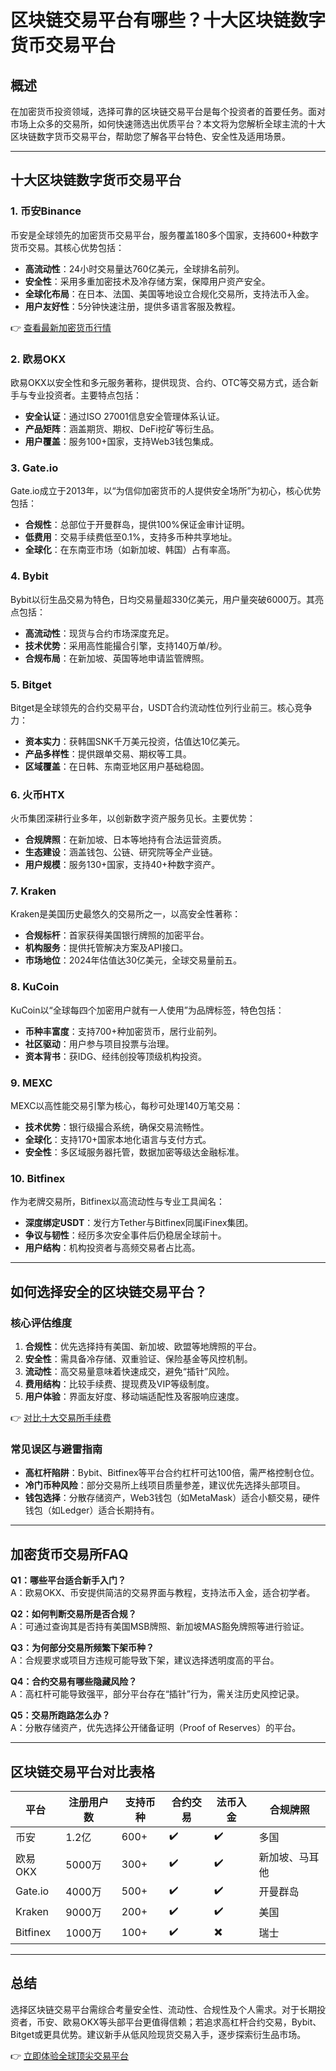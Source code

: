 # 区块链交易平台有哪些？十大区块链数字货币交易平台  

## 概述  

在加密货币投资领域，选择可靠的区块链交易平台是每个投资者的首要任务。面对市场上众多的交易所，如何快速筛选出优质平台？本文将为您解析全球主流的十大区块链数字货币交易平台，帮助您了解各平台特色、安全性及适用场景。  

---

## 十大区块链数字货币交易平台  

### 1. 币安Binance  
币安是全球领先的加密货币交易平台，服务覆盖180多个国家，支持600+种数字货币交易。其核心优势包括：  
- **高流动性**：24小时交易量达760亿美元，全球排名前列。  
- **安全性**：采用多重加密技术及冷存储方案，保障用户资产安全。  
- **全球化布局**：在日本、法国、美国等地设立合规化交易所，支持法币入金。  
- **用户友好性**：5分钟快速注册，提供多语言客服及教程。  

👉 [查看最新加密货币行情](https://bit.ly/okx_welcome)  

### 2. 欧易OKX  
欧易OKX以安全性和多元服务著称，提供现货、合约、OTC等交易方式，适合新手与专业投资者。主要特点包括：  
- **安全认证**：通过ISO 27001信息安全管理体系认证。  
- **产品矩阵**：涵盖期货、期权、DeFi挖矿等衍生品。  
- **用户覆盖**：服务100+国家，支持Web3钱包集成。  

### 3. Gate.io  
Gate.io成立于2013年，以“为信仰加密货币的人提供安全场所”为初心，核心优势包括：  
- **合规性**：总部位于开曼群岛，提供100%保证金审计证明。  
- **低费用**：交易手续费低至0.1%，支持多币种共享地址。  
- **全球化**：在东南亚市场（如新加坡、韩国）占有率高。  

### 4. Bybit  
Bybit以衍生品交易为特色，日均交易量超330亿美元，用户量突破6000万。其亮点包括：  
- **高流动性**：现货与合约市场深度充足。  
- **技术优势**：采用高性能撮合引擎，支持140万单/秒。  
- **合规布局**：在新加坡、英国等地申请监管牌照。  

### 5. Bitget  
Bitget是全球领先的合约交易平台，USDT合约流动性位列行业前三。核心竞争力：  
- **资本实力**：获韩国SNK千万美元投资，估值达10亿美元。  
- **产品多样性**：提供跟单交易、期权等工具。  
- **区域覆盖**：在日韩、东南亚地区用户基础稳固。  

### 6. 火币HTX  
火币集团深耕行业多年，以创新数字资产服务见长。主要优势：  
- **合规牌照**：在新加坡、日本等地持有合法运营资质。  
- **生态建设**：涵盖钱包、公链、研究院等全产业链。  
- **用户规模**：服务130+国家，支持40+种数字资产。  

### 7. Kraken  
Kraken是美国历史最悠久的交易所之一，以高安全性著称：  
- **合规标杆**：首家获得美国银行牌照的加密平台。  
- **机构服务**：提供托管解决方案及API接口。  
- **市场地位**：2024年估值达30亿美元，全球交易量前五。  

### 8. KuCoin  
KuCoin以“全球每四个加密用户就有一人使用”为品牌标签，特色包括：  
- **币种丰富度**：支持700+种加密货币，居行业前列。  
- **社区驱动**：用户参与项目投票与治理。  
- **资本背书**：获IDG、经纬创投等顶级机构投资。  

### 9. MEXC  
MEXC以高性能交易引擎为核心，每秒可处理140万笔交易：  
- **技术优势**：银行级撮合系统，确保交易流畅性。  
- **全球化**：支持170+国家本地化语言与支付方式。  
- **安全性**：多区域服务器托管，数据加密等级达金融标准。  

### 10. Bitfinex  
作为老牌交易所，Bitfinex以高流动性与专业工具闻名：  
- **深度绑定USDT**：发行方Tether与Bitfinex同属iFinex集团。  
- **争议与韧性**：经历多次安全事件后仍稳居全球前十。  
- **用户结构**：机构投资者与高频交易者占比高。  

---

## 如何选择安全的区块链交易平台？  

### 核心评估维度  
1. **合规性**：优先选择持有美国、新加坡、欧盟等地牌照的平台。  
2. **安全性**：需具备冷存储、双重验证、保险基金等风控机制。  
3. **流动性**：高交易量意味着快速成交，避免“插针”风险。  
4. **费用结构**：比较手续费、提现费及VIP等级制度。  
5. **用户体验**：界面友好度、移动端适配性及客服响应速度。  

👉 [对比十大交易所手续费](https://bit.ly/okx_welcome)  

### 常见误区与避雷指南  
- **高杠杆陷阱**：Bybit、Bitfinex等平台合约杠杆可达100倍，需严格控制仓位。  
- **冷门币种风险**：部分交易所上线项目质量参差，建议优先选择头部项目。  
- **钱包选择**：分散存储资产，Web3钱包（如MetaMask）适合小额交易，硬件钱包（如Ledger）适合长期持有。  

---

## 加密货币交易所FAQ  

**Q1：哪些平台适合新手入门？**  
A：欧易OKX、币安提供简洁的交易界面与教程，支持法币入金，适合初学者。  

**Q2：如何判断交易所是否合规？**  
A：可通过查询其是否持有美国MSB牌照、新加坡MAS豁免牌照等进行验证。  

**Q3：为何部分交易所频繁下架币种？**  
A：合规要求或项目方违规可能导致下架，建议选择透明度高的平台。  

**Q4：合约交易有哪些隐藏风险？**  
A：高杠杆可能导致强平，部分平台存在“插针”行为，需关注历史风控记录。  

**Q5：交易所跑路怎么办？**  
A：分散存储资产，优先选择公开储备证明（Proof of Reserves）的平台。  

---

## 区块链交易平台对比表格  

| 平台       | 注册用户数 | 支持币种 | 合约交易 | 法币入金 | 合规牌照 |  
|------------|------------|----------|----------|----------|----------|  
| 币安       | 1.2亿      | 600+     | ✔️       | ✔️       | 多国       |  
| 欧易OKX    | 5000万     | 300+     | ✔️       | ✔️       | 新加坡、马耳他 |  
| Gate.io    | 4000万     | 500+     | ✔️       | ✔️       | 开曼群岛   |  
| Kraken     | 9000万     | 200+     | ✔️       | ✔️       | 美国       |  
| Bitfinex   | 1000万     | 100+     | ✔️       | ✖️       | 瑞士       |  

---

## 总结  

选择区块链交易平台需综合考量安全性、流动性、合规性及个人需求。对于长期投资者，币安、欧易OKX等头部平台更值得信赖；若追求高杠杆合约交易，Bybit、Bitget或更具优势。建议新手从低风险现货交易入手，逐步探索衍生品市场。  

👉 [立即体验全球顶尖交易平台](https://bit.ly/okx_welcome)